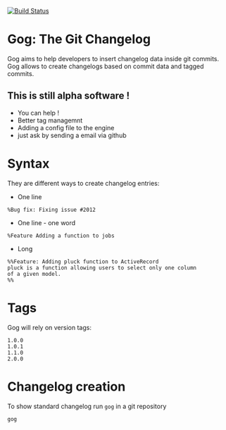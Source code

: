 [![Build Status](https://secure.travis-ci.org/goglog/gog.png?branch=master)](http://travis-ci.org/goglog/gog)

# Gog: The Git Changelog

Gog aims to help developers to insert changelog data inside git commits.
Gog allows to create changelogs based on commit data and tagged commits.

## This is still alpha software !
- You can help !
- Better tag managemnt
- Adding a config file to the engine
- just ask by sending a email via github

# Syntax

They are different ways to create changelog entries:

- One line

```
%Bug fix: Fixing issue #2012
```

- One line - one word 

```
%Feature Adding a function to jobs
```

- Long

```
%%Feature: Adding pluck function to ActiveRecord 
pluck is a function allowing users to select only one column
of a given model.
%%
```

# Tags
Gog will rely on version tags:

```
1.0.0
1.0.1
1.1.0
2.0.0
```

# Changelog creation

To show standard changelog run `gog` in a git repository

```
gog
```

